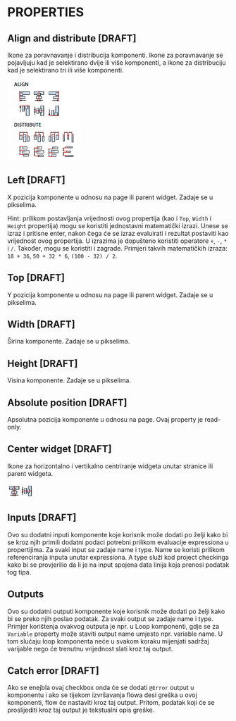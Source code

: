 # PROPERTIES

## Align and distribute [DRAFT]

Ikone za poravnavanje i distribucija komponenti. Ikone za poravnavanje se pojavljuju kad je selektirano dvije ili više komponenti, a ikone za distribuciju kad je selektirano tri ili više komponenti.

![Alt text](images/align_and_distribute.png)

## Left [DRAFT]

X pozicija komponente u odnosu na page ili parent widget. Zadaje se u pikselima.

Hint: prilikom postavljanja vrijednosti ovog propertija (kao i `Top`, `Width` i `Height` propertija) mogu se koristiti jednostavni matematički izrazi. Unese se izraz i pritisne enter, nakon čega će se izraz evaluirati i rezultat postaviti kao vrijednost ovog propertija. U izrazima je dopušteno koristiti operatore `+`, `-`, `*` i `/`. Također, mogu se koristiti i zagrade. Primjeri takvih matematičkih izraza: `18 + 36`, `50 + 32 * 6`, `(100 - 32) / 2`.

## Top [DRAFT]

Y pozicija komponente u odnosu na page ili parent widget. Zadaje se u pikselima.

## Width [DRAFT]

Širina komponente. Zadaje se u pikselima.

## Height [DRAFT]

Visina komponente. Zadaje se u pikselima.

## Absolute position [DRAFT]

Apsolutna pozicija komponente u odnosu na page. Ovaj property je read-only.

## Center widget [DRAFT]

Ikone za horizontalno i vertikalno centriranje widgeta unutar stranice ili parent widgeta.

![Alt text](images/widget_centering.png)

## Inputs [DRAFT]

Ovo su dodatni inputi komponente koje korisnik može dodati po želji kako bi se kroz njih primili dodatni podaci potrebni prilikom evaluacije expressiona u propertijima. Za svaki input se zadaje name i type. Name se koristi prilikom referenciranja inputa unutar expressiona. A type služi kod project checkinga kako bi se provjerilio da li je na input spojena data linija koja prenosi podatak tog tipa.

## Outputs

Ovo su dodatni outputi komponente koje korisnik može dodati po želji kako bi se preko njih poslao podatak. Za svaki output se zadaje name i type. Primjer korištenja ovakvog outputa je npr. u Loop komponenti, gdje se za `Variable` property može staviti output name umjesto npr. variable name. U tom slućaju loop komponenta neće u svakom koraku mijenjati sadržaj varijable nego će trenutnu vrijednost slati kroz taj output.

## Catch error [DRAFT]

Ako se enejbla ovaj checkbox onda će se dodati `@Error` output u komponentu i ako se tijekom izvršavanja flowa desi greška u ovoj komponenti, flow će nastaviti kroz taj output. Pritom, podatak koji će se proslijediti kroz taj output je tekstualni opis greške.
